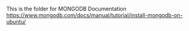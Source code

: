 This is the folder for MONGODB
Documentation
https://www.mongodb.com/docs/manual/tutorial/install-mongodb-on-ubuntu/